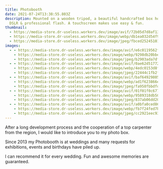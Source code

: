 ```yaml
---
title: Photobooth
date: 2021-07-24T13:38:55.803Z
description: Mounted on a wooden tripod, a beautiful handcrafted box holds a
  DSLR & professional flash. A touchscreen makes use easy & fun.
thumbnail:
  - https://media-store.dr-useless.workers.dev/image/avif/72b05d7d8af13ee9a750802b770466815f077cc06e9876ee485b5f88ea72c2f3
  - https://media-store.dr-useless.workers.dev/image/webp/db1ea032d54f9ef88a2ece9894eb78531ee816f4bb55d65249151b48e9986ab6
  - https://media-store.dr-useless.workers.dev/image/jpeg/fbced2524510180a3797249df71cf8f6248bdebcff7f46bca834072eeae355eb
images:
  - - https://media-store.dr-useless.workers.dev/image/avif/e6c0119562f3a7e870de3ac4596227e877d7c945b148eb30f98b03546c058e00
    - https://media-store.dr-useless.workers.dev/image/webp/9298db20bbe8db85eeace05643e065e2d661d2f31eb2b2d0f29747d8b519c691
    - https://media-store.dr-useless.workers.dev/image/jpeg/b2903ada7df6e4dcef011bb7154d8930ebe394c68d5da45f808afd4662d1ea5e
  - - https://media-store.dr-useless.workers.dev/image/avif/0ae62d5177279f2735357b921fa69731b024296636500c7f2237a67fbaf60121
    - https://media-store.dr-useless.workers.dev/image/webp/4edc0153d8fe86cb9750d6ff87cda9d20136d4777ad5af47111b1cd18b445bc0
    - https://media-store.dr-useless.workers.dev/image/jpeg/22444c1fb2ffbbbcc7249d0747a1739c0c725ea932d4e38df49d43b5b91f57f5
  - - https://media-store.dr-useless.workers.dev/image/avif/baf649298055a852bf4f5e3d5bfb00b7f78e760804844c337a137c54e48fa6dc
    - https://media-store.dr-useless.workers.dev/image/webp/ad1f623866e92a35175177059172d23a953d8fa276155c98a046ecddeffd1344
    - https://media-store.dr-useless.workers.dev/image/jpeg/fa958fbbdfd6a13ae2ccd5cac97aec522a142a9db3ccd7c45efab7599c25e4a1
  - - https://media-store.dr-useless.workers.dev/image/avif/01f01f0c677b8be966a1c7b97c5f884edf05fee542f20117fa5f2f3cd4146302
    - https://media-store.dr-useless.workers.dev/image/webp/9589318db505f4d8e24c05384d3d2eec876339afb0c2196e29ea9a5c39c21d60
    - https://media-store.dr-useless.workers.dev/image/jpeg/837ab06dd2067db0e8fc32c60fc411255ba097b6f149e80dfee6bafe95acfef1
  - - https://media-store.dr-useless.workers.dev/image/avif/a0bfa0ced8605f9a060d7eae66e70ecd6ab2b9158442dd45bb668e244fa0fdb4
    - https://media-store.dr-useless.workers.dev/image/webp/fb7f24fed7bbbf5a1c0f8fb156156d023eed4d41afdcae447d202553a0aaec85
    - https://media-store.dr-useless.workers.dev/image/jpeg/cc2921eec931ed232504160eb9a2552a064497c8278b012f19a3179a9ec301eb
---
```

After a long development process and the cooperation of a top carpenter from the region, I would like to introduce you to my photo box.

Since 2013 my Photobooth is at weddings and many requests for exhibitions, events and birthdays have piled up.

I can recommend it for every wedding. Fun and awesome memories are guaranteed.